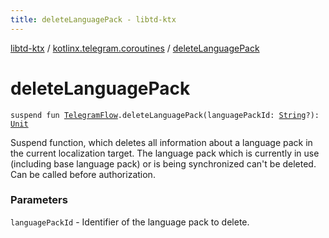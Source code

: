 ```yaml
---
title: deleteLanguagePack - libtd-ktx
---
```


[libtd-ktx](../index.html) / [kotlinx.telegram.coroutines](index.html) / [deleteLanguagePack](./delete-language-pack.html)

# deleteLanguagePack

`suspend fun `[`TelegramFlow`](../kotlinx.telegram.core/-telegram-flow/index.html)`.deleteLanguagePack(languagePackId: `[`String`](https://kotlinlang.org/api/latest/jvm/stdlib/kotlin/-string/index.html)`?): `[`Unit`](https://kotlinlang.org/api/latest/jvm/stdlib/kotlin/-unit/index.html)

Suspend function, which deletes all information about a language pack in the current localization
target. The language pack which is currently in use (including base language pack) or is being
synchronized can't be deleted. Can be called before authorization.

### Parameters

`languagePackId` - Identifier of the language pack to delete.